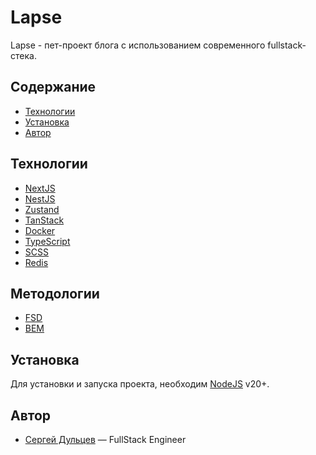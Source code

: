 # Lapse
Lapse - пет-проект блога с использованием современного fullstack-стека.

## Содержание
- [Технологии](#Технологии)
- [Установка](#Установка)
- [Автор](#Автор)

## Технологии
- [NextJS](https://nextjs.org/)
- [NestJS](https://nestjs.com/)
- [Zustand](https://zustand-demo.pmnd.rs/)
- [TanStack](https://tanstack.com/query/latest)
- [Docker](https://www.docker.com/)
- [TypeScript](https://www.typescriptlang.org/)
- [SCSS](https://sass-lang.com/)
- [Redis](https://redis.io/)

## Методологии
- [FSD](https://feature-sliced.design/ru/docs/get-started/tutorial)
- [BEM](https://ru.bem.info/)

## Установка
Для установки и запуска проекта, необходим [NodeJS](https://nodejs.org/) v20+.

## Автор
- [Сергей Дульцев](https://t.me/sergey_dultsev) — FullStack Engineer